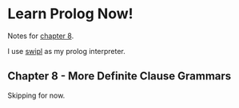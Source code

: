 <link href="http://kevinburke.bitbucket.org/markdowncss/markdown.css" rel="stylesheet"></link>

Learn Prolog Now!
=================

Notes for [chapter 8](http://www.learnprolognow.org/lpnpage.php?pagetype=html&pageid=lpn-htmlch8).

I use [swipl](http://www.swi-prolog.org/) as my prolog interpreter.

Chapter 8 - More Definite Clause Grammars
-----------------------------------------

Skipping for now.
